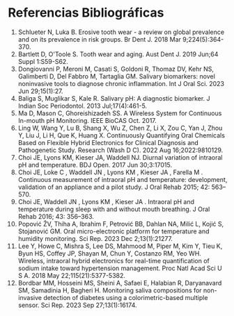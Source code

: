 # Referencias Bibliográficas

1. Schlueter N, Luka B. Erosive tooth wear - a review on global prevalence and on its prevalence in risk groups. Br Dent J. 2018 Mar 9;224(5):364-370.
2. Bartlett D, O'Toole S. Tooth wear and aging. Aust Dent J. 2019 Jun;64 Suppl 1:S59-S62.
3. Dongiovanni P, Meroni M, Casati S, Goldoni R, Thomaz DV, Kehr NS, Galimberti D, Del Fabbro M, Tartaglia GM. Salivary biomarkers: novel noninvasive tools to diagnose chronic inflammation. Int J Oral Sci. 2023 Jun 29;15(1):27.
4. Baliga S, Muglikar S, Kale R. Salivary pH: A diagnostic biomarker. J Indian Soc Periodontol. 2013 Jul;17(4):461-5.
5. Ma D, Mason C, Ghoreishizadeh SS. A Wireless System for Continuous In-mouth pH Monitoring. IEEE BioCAS Oct. 2017.
6. Ling W, Wang Y, Lu B, Shang X, Wu Z, Chen Z, Li X, Zou C, Yan J, Zhou Y, Liu J, Li H, Que K, Huang X. Continuously Quantifying Oral Chemicals Based on Flexible Hybrid Electronics for Clinical Diagnosis and Pathogenetic Study. Research (Wash D C). 2022 Aug 16;2022:9810129.
7. Choi JE, Lyons KM, Kieser JA, Waddell NJ. Diurnal variation of intraoral pH and temperature. BDJ Open. 2017 Jun 30;3:17015.
8. Choi JE, Loke C , Waddell JN , Lyons KM , Kieser JA , Farella M . Continuous measurement of intraoral pH and temperature: development, validation of an appliance and a pilot study. J Oral Rehab 2015; 42: 563–570.
9. Choi JE, Waddell JN , Lyons KM , Kieser JA . Intraoral pH and temperature during sleep with and without mouth breathing. J Oral Rehab 2016; 43: 356–363.
10. Popović ŽV, Thiha A, Ibrahim F, Petrović BB, Dahlan NA, Milić L, Kojić S, Stojanović GM. Oral micro-electronic platform for temperature and humidity monitoring. Sci Rep. 2023 Dec 2;13(1):21277.
11. Lee Y, Howe C, Mishra S, Lee DS, Mahmood M, Piper M, Kim Y, Tieu K, Byun HS, Coffey JP, Shayan M, Chun Y, Costanzo RM, Yeo WH. Wireless, intraoral hybrid electronics for real-time quantification of sodium intake toward hypertension management. Proc Natl Acad Sci U S A. 2018 May 22;115(21):5377-5382.
12. Bordbar MM, Hosseini MS, Sheini A, Safaei E, Halabian R, Daryanavard SM, Samadinia H, Bagheri H. Monitoring saliva compositions for non-invasive detection of diabetes using a colorimetric-based multiple sensor. Sci Rep. 2023 Sep 27;13(1):16174.
